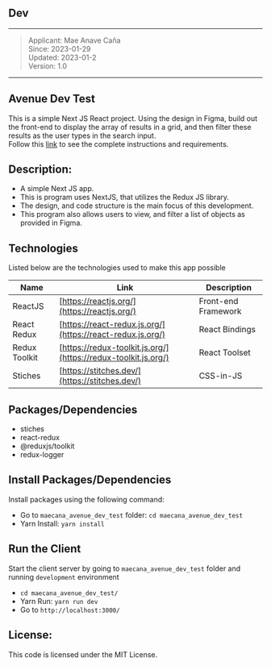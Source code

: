 ## Dev
---
> Applicant: Mae Anave Caña    
> Since: 2023-01-29    
> Updated: 2023-01-2    
> Version: 1.0    
---

## Avenue Dev Test
This is a simple Next JS React project. Using the design in Figma, build out the front-end to display the array of results in a grid, and then filter these results as the user types in the search input.    
Follow this [link](https://avenuedesign.notion.site/Avenue-Dev-Test-Instructions-8f652cff875a473c8da6fd90d73c319c) to see the complete instructions and requirements.


## Description: 
- A simple Next JS app.
- This is program uses NextJS, that utilizes the Redux JS library.
- The design, and code structure is the main focus of this development.
- This program also allows users to view, and filter a list of objects as provided in Figma.


## Technologies
Listed below are the technologies used to make this app possible

| Name | Link | Description |
| ------ | ------ | ------ |
| ReactJS | [https://reactjs.org/](https://reactjs.org/) | Front-end Framework |
| React Redux | [https://react-redux.js.org/](https://react-redux.js.org/) | React Bindings |
| Redux Toolkit | [https://redux-toolkit.js.org/](https://redux-toolkit.js.org/) | React Toolset |
| Stiches | [https://stitches.dev/](https://stitches.dev/) | CSS-in-JS |


## Packages/Dependencies
- stiches
- react-redux
- @reduxjs/toolkit
- redux-logger


## Install Packages/Dependencies
Install packages using the following command:
- Go to `maecana_avenue_dev_test` folder: `cd maecana_avenue_dev_test`
- Yarn Install: `yarn install`


## Run the Client
Start the client server by going to `maecana_avenue_dev_test` folder and running `development` environment
- `cd maecana_avenue_dev_test/`
- Yarn Run: `yarn run dev`
- Go to `http://localhost:3000/`


## License: 
This code is licensed under the MIT License.
